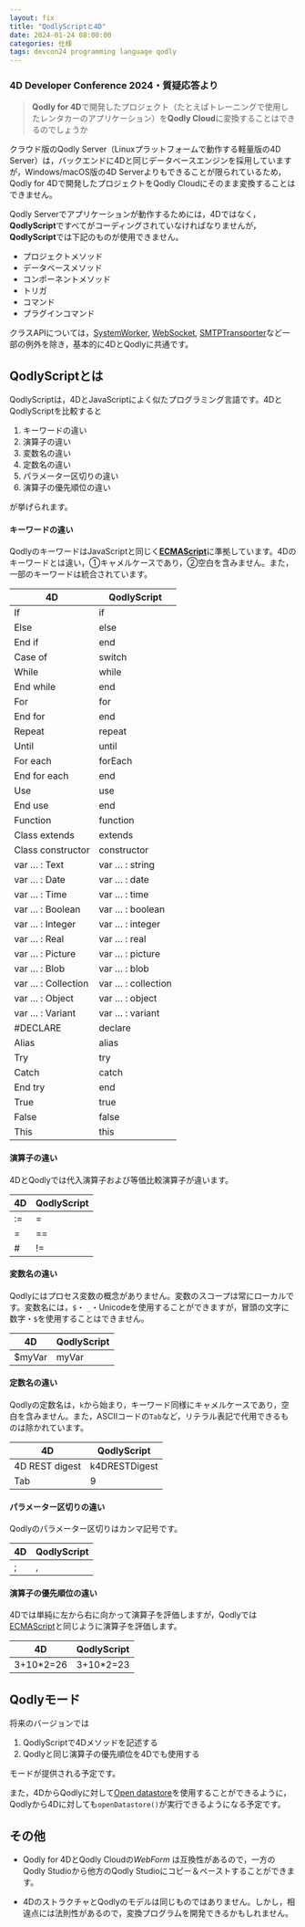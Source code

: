 ```yaml
---
layout: fix
title: "QodlyScriptと4D"
date: 2024-01-24 08:00:00
categories: 仕様
tags: devcon24 programming language qodly
---
```


### 4D Developer Conference 2024・質疑応答より

> **Qodly for 4D**で開発したプロジェクト（たとえばトレーニングで使用したレンタカーのアプリケーション）を**Qodly Cloud**に変換することはできるのでしょうか

クラウド版のQodly Server（Linuxプラットフォームで動作する軽量版の4D Server）は，バックエンドに4Dと同じデータベースエンジンを採用していますが，Windows/macOS版の4D Serverよりもできることが限られているため，Qodly for 4Dで開発したプロジェクトをQodly Cloudにそのまま変換することはできません。

Qodly Serverでアプリケーションが動作するためには，4Dではなく，**QodlyScript**ですべてがコーディングされていなければなりませんが，**QodlyScript**では下記のものが使用できません。

* プロジェクトメソッド
* データベースメソッド
* コンポーネントメソッド
* トリガ
* コマンド
* プラグインコマンド

クラスAPIについては，[SystemWorker](https://developer.4d.com/docs/ja/API/SystemWorkerClass/), [WebSocket](https://developer.4d.com/docs/ja/API/WebSocketClass), [SMTPTransporter](https://developer.4d.com/docs/ja/API/SMTPTransporterClass)など一部の例外を除き，基本的に4DとQodlyに共通です。

## QodlyScriptとは

QodlyScriptは，4DとJavaScriptによく似たプログラミング言語です。4DとQodlyScriptを比較すると

1. キーワードの違い
1. 演算子の違い
1. 変数名の違い
1. 定数名の違い
1. パラメーター区切りの違い
1. 演算子の優先順位の違い

が挙げられます。

#### キーワードの違い

QodlyのキーワードはJavaScriptと同じく[**ECMAScript**](https://262.ecma-international.org/5.1/#sec-7.6)に準拠しています。4Dのキーワードとは違い，①キャメルケースであり，②空白を含みません。また，一部のキーワードは統合されています。

|4D|QodlyScript|
|-|-|
|If|if|
|Else|else|
|End if|end|
|Case of|switch|
|While|while|
|End while|end|
|For|for|
|End for|end|
|Repeat|repeat|
|Until|until|
|For each|forEach|
|End for each|end|
|Use|use|
|End use|end|
|Function|function|
|Class extends|extends|
|Class constructor|constructor|
|var … : Text|var … : string|
|var … : Date|var … : date|
|var … : Time|var … : time|
|var … : Boolean|var … : boolean|
|var … : Integer|var … : integer|
|var … : Real|var … : real|
|var … : Picture|var … : picture|
|var … : Blob|var … : blob|
|var … : Collection|var … : collection|
|var … : Object|var … : object|
|var … : Variant|var … : variant|
|#DECLARE|declare|
|Alias|alias|
|Try|try|
|Catch|catch|
|End try|end|
|True|true|
|False|false|
|This|this|

#### 演算子の違い

4DとQodlyでは代入演算子および等価比較演算子が違います。

|4D|QodlyScript|
|-|-|
|\:=|=|
|=|==|
|#|!=|

#### 変数名の違い

Qodlyにはプロセス変数の概念がありません。変数のスコープは常にローカルです。変数名には，`$`・ `_`・Unicodeを使用することができますが，冒頭の文字に数字・`$`を使用することはできません。

|4D|QodlyScript|
|-|-|
|$myVar|myVar|

#### 定数名の違い

Qodlyの定数名は，`k`から始まり，キーワード同様にキャメルケースであり，空白を含みません。また，ASCIIコードの`Tab`など，リテラル表記で代用できるものは除かれています。

|4D|QodlyScript|
|-|-|
|4D REST digest|k4DRESTDigest|
|Tab|9|

#### パラメーター区切りの違い

Qodlyのパラメーター区切りはカンマ記号です。

|4D|QodlyScript|
|-|-|
|;|,|

#### 演算子の優先順位の違い

4Dでは単純に左から右に向かって演算子を評価しますが，Qodlyでは[ECMAScript](https://developer.mozilla.org/ja/docs/Web/JavaScript/Reference/Operators/Operator_precedence)と同じように演算子を評価します。

|4D|QodlyScript|
|-|-|
|3+10*2=26|3+10*2=23|

## Qodlyモード

将来のバージョンでは

1. QodlyScriptで4Dメソッドを記述する
1. Qodlyと同じ演算子の優先順位を4Dでも使用する

モードが提供される予定です。

また，4DからQodlyに対して[Open datastore](https://developer.4d.com/docs/ja/API/DataStoreClass/#open-datastore)を使用することができるように，Qodlyから4Dに対しても`openDatastore()`が実行できるようになる予定です。

## その他

* Qodly for 4DとQodly Cloudの*WebForm* は互換性があるので，一方のQodly Studioから他方のQodly Studioにコピー＆ペーストすることができます。

* 4DのストラクチャとQodlyのモデルは同じものではありません。しかし，相違点には法則性があるので，変換プログラムを開発できるかもしれません。